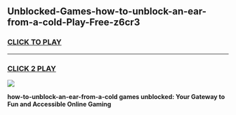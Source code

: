 
## Unblocked-Games-how-to-unblock-an-ear-from-a-cold-Play-Free-z6cr3
<h3>
<a href="https://premium76.site?title=how-to-unblock-an-ear-from-a-cold&ref=18A1">CLICK TO PLAY</a></h3>
<hr>

<h3>
<a href="https://premium76.site?title=how-to-unblock-an-ear-from-a-cold&ref=18A1">CLICK 2 PLAY</a>
  
</h3>

<a href="https://premium76.site?title=how-to-unblock-an-ear-from-a-cold&ref=18A1"><img src="https://clearcache.store/games.png"></a>


**how-to-unblock-an-ear-from-a-cold games unblocked: Your Gateway to Fun and Accessible Online Gaming**
